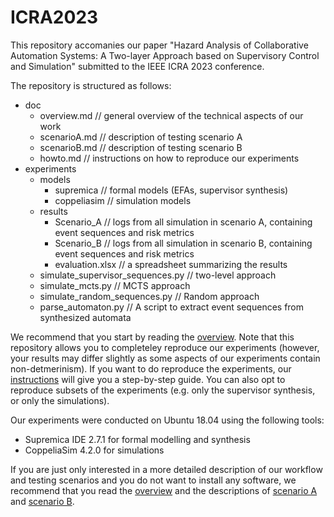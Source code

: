 # ICRA2023

This repository accomanies our paper "Hazard Analysis of Collaborative Automation Systems: A Two-layer Approach based on Supervisory Control and Simulation" submitted to the IEEE ICRA 2023 conference.

The repository is structured as follows:
- doc
  - overview.md // general overview of the technical aspects of our work
  - scenarioA.md // description of testing scenario A
  - scenarioB.md // description of testing scenario B
  - howto.md // instructions on how to reproduce our experiments
- experiments
  - models
    - supremica // formal models (EFAs, supervisor synthesis)
    - coppeliasim // simulation models
  - results
    - Scenario_A // logs from all simulation in scenario A, containing event sequences and risk metrics
    - Scenario_B // logs from all simulation in scenario B, containing event sequences and risk metrics
    - evaluation.xlsx // a spreadsheet summarizing the results
  - simulate_supervisor_sequences.py // two-level approach
  - simulate_mcts.py // MCTS approach 
  - simulate_random_sequences.py // Random approach
  - parse_automaton.py // A script to extract event sequences from synthesized automata
    
We recommend that you start by reading the [overview](doc/00_overview.md). Note that this repository allows you to completeley reproduce our experiments (however, your results may differ slightly as some aspects of our experiments contain non-detmerinism). If you want to do reproduce the experiments, our [instructions](doc/01_howto.md) will give you a step-by-step guide. You can also opt to reproduce subsets of the experiments (e.g. only the supervisor synthesis, or only the simulations).

Our experiments were conducted on Ubuntu 18.04 using the following tools:
- Supremica IDE 2.7.1 for formal modelling and synthesis
- CoppeliaSim 4.2.0 for simulations

If you are just only interested in a more detailed description of our workflow and testing scenarios and you do not want to install any software, we recommend that you read the [overview](doc/00_overview.md) and the descriptions of [scenario A](doc/02_scenarioA.md) and [scenario B](03_scenarioB.md).
